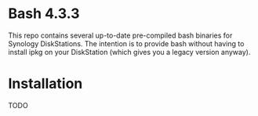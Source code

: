 # Bash 4.3.3
This repo contains several up-to-date pre-compiled bash binaries for Synology DiskStations. The intention is to provide bash without having to install ipkg on your DiskStation (which gives you a legacy version anyway).

# Installation
TODO
